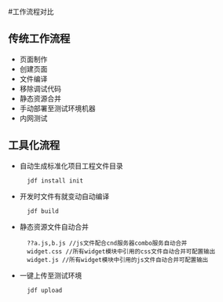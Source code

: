 #工作流程对比

## 传统工作流程
* 页面制作
* 创建页面
* 文件编译
* 移除调试代码
* 静态资源合并
* 手动部署至测试环境机器
* 内网测试

## 工具化流程
* 自动生成标准化项目工程文件目录

		jdf install init

* 开发时文件有就变动自动编译

		jdf build

* 静态资源文件自动合并

		??a.js,b.js //js文件配合cnd服务器combo服务自动合并
		widget.css //所有widget模块中引用的css文件自动合并可配置输出
		widget.js //所有widget模块中引用的js文件自动合并可配置输出

* 一键上传至测试环境

		jdf upload